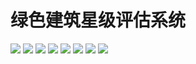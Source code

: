 # 绿色建筑星级评估系统

![](/pic/pc/1.png)
![](/pic/pc/2.png)
![](/pic/pc/3.png)
![](/pic/pc/4.png)
![](/pic/pc/5.png)
![](/pic/mb/1.jpg) ![](/pic/mb/2.jpg) ![](/pic/mb/3.jpg)
